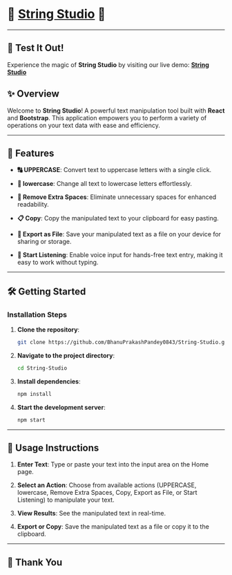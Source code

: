 

# 🌟 [**String Studio**](https://stringstudio.netlify.app/) 🌟

---
## 🎉 Test It Out!

Experience the magic of **String Studio** by visiting our live demo: [**String Studio**](https://stringstudio.netlify.app/)
## ✨ Overview

Welcome to **String Studio**! A powerful text manipulation tool built with **React** and **Bootstrap**. This application empowers you to perform a variety of operations on your text data with ease and efficiency. 

---

## 🚀 Features

- **🔠 UPPERCASE**: Convert text to uppercase letters with a single click.
  
- **🔡 lowercase**: Change all text to lowercase letters effortlessly.
  
- **🚫 Remove Extra Spaces**: Eliminate unnecessary spaces for enhanced readability.
  
- **📋 Copy**: Copy the manipulated text to your clipboard for easy pasting.
  
- **💾 Export as File**: Save your manipulated text as a file on your device for sharing or storage.
  
- **🎤 Start Listening**: Enable voice input for hands-free text entry, making it easy to work without typing.

---

## 🛠️ Getting Started

### Installation Steps

1. **Clone the repository**:
   ```bash
   git clone https://github.com/BhanuPrakashPandey0843/String-Studio.git
   ```

2. **Navigate to the project directory**:
   ```bash
   cd String-Studio
   ```

3. **Install dependencies**:
   ```bash
   npm install
   ```

4. **Start the development server**:
   ```bash
   npm start
   ```

---

## 📖 Usage Instructions

1. **Enter Text**: Type or paste your text into the input area on the Home page.
  
2. **Select an Action**: Choose from available actions (UPPERCASE, lowercase, Remove Extra Spaces, Copy, Export as File, or Start Listening) to manipulate your text.
  
3. **View Results**: See the manipulated text in real-time.
  
4. **Export or Copy**: Save the manipulated text as a file or copy it to the clipboard.

---

## 📖 Thank You



